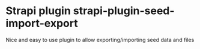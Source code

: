 # Strapi plugin strapi-plugin-seed-import-export

Nice and easy to use plugin to allow exporting/importing seed data and files
